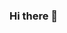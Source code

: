 ### Hi there 👋

<!--
**shashwatsrii/shashwatsrii** is a ✨ _special_ ✨ repository because its `README.md` (this file) appears on your GitHub profile.

Here are some ideas to get you started:

- 🔭 I’m currently working on Machine Learning Fundamentals and Data Analysis.
- 🌱 I’m currently learning Exploratory Data Analysis and Neural Networks.
- 👯 I’m looking to collaborate on any web deveelopment project based on React.js or MERN precisely.
- 🤔 I’m looking for help with working in NextJS.
- 💬 Ask me about MERN, Machine Learning, Data Analysis, Basic Web Development, Coding and MLOps.
- 📫 How to reach me: Mail: Shashwatswork@gmail.com
- 😄 Pronouns: he/him
- ⚡ Fun fact: Sundays are meant to relax!
-->
